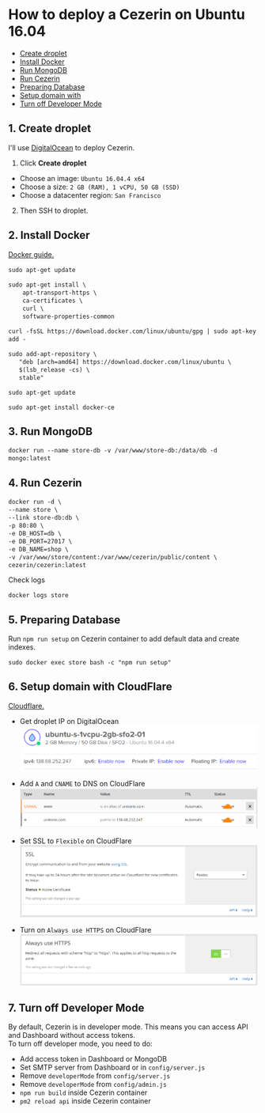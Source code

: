 # How to deploy a Cezerin on Ubuntu 16.04

-   [Create droplet](#1-create-droplet)
-   [Install Docker](#2-install-docker)
-   [Run MongoDB](#3-run-mongodb)
-   [Run Cezerin](#4-run-cezerin)
-   [Preparing Database](#5-preparing-database)
-   [Setup domain with](#6-setup-domain-with-cloudflare)
-   [Turn off Developer Mode](#7-turn-off-developer-mode)

## 1. Create droplet

I'll use [DigitalOcean](https://www.digitalocean.com/) to deploy Cezerin.

1. Click **Create droplet**

-   Choose an image: `Ubuntu 16.04.4 x64`
-   Choose a size: `2 GB (RAM), 1 vCPU, 50 GB (SSD)`
-   Choose a datacenter region: `San Francisco`

2. Then SSH to droplet.

## 2. Install Docker

[Docker guide.](https://docs.docker.com/install/linux/docker-ce/ubuntu/)

```shell
sudo apt-get update
```

```shell
sudo apt-get install \
    apt-transport-https \
    ca-certificates \
    curl \
    software-properties-common
```

```shell
curl -fsSL https://download.docker.com/linux/ubuntu/gpg | sudo apt-key add -
```

```shell
sudo add-apt-repository \
   "deb [arch=amd64] https://download.docker.com/linux/ubuntu \
   $(lsb_release -cs) \
   stable"
```

```shell
sudo apt-get update
```

```shell
sudo apt-get install docker-ce
```

## 3. Run MongoDB

```shell
docker run --name store-db -v /var/www/store-db:/data/db -d mongo:latest
```

## 4. Run Cezerin

```shell
docker run -d \
--name store \
--link store-db:db \
-p 80:80 \
-e DB_HOST=db \
-e DB_PORT=27017 \
-e DB_NAME=shop \
-v /var/www/store/content:/var/www/cezerin/public/content \
cezerin/cezerin:latest
```

Check logs

```shell
docker logs store
```

## 5. Preparing Database

Run `npm run setup` on Cezerin container to add default data and create indexes.

```shell
sudo docker exec store bash -c "npm run setup"
```

## 6. Setup domain with CloudFlare

[Cloudflare.](https://www.cloudflare.com)

-   Get droplet IP on DigitalOcean
    ![DigitalOcean IP Address](./images/do-ip.png)

-   Add `A` and `CNAME` to DNS on CloudFlare
    ![CloudFlare DNS](./images/cf-dns.png)
-   Set SSL to `Flexible` on CloudFlare
    ![CloudFlare SSL](./images/cf-ssl.png)

-   Turn on `Always use HTTPS` on CloudFlare
    ![CloudFlare Always HTTPS](./images/cf-alway-https.png)

## 7. Turn off Developer Mode

By default, Cezerin is in developer mode. This means you can access API and Dashboard without access tokens.  
To turn off developer mode, you need to do:

-   Add access token in Dashboard or MongoDB
-   Set SMTP server from Dashboard or in `config/server.js`
-   Remove `developerMode` from `config/server.js`
-   Remove `developerMode` from `config/admin.js`
-   `npm run build` inside Cezerin container
-   `pm2 reload api` inside Cezerin container

